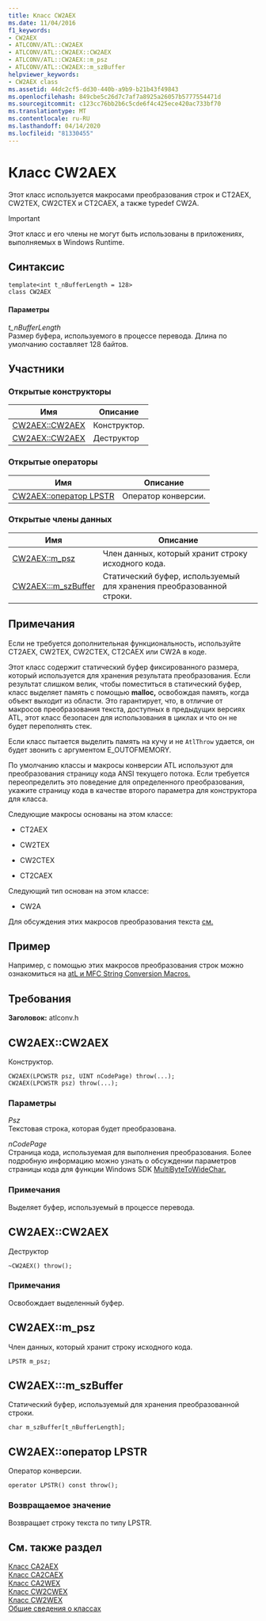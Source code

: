 ```yaml
---
title: Класс CW2AEX
ms.date: 11/04/2016
f1_keywords:
- CW2AEX
- ATLCONV/ATL::CW2AEX
- ATLCONV/ATL::CW2AEX::CW2AEX
- ATLCONV/ATL::CW2AEX::m_psz
- ATLCONV/ATL::CW2AEX::m_szBuffer
helpviewer_keywords:
- CW2AEX class
ms.assetid: 44dc2cf5-dd30-440b-a9b9-b21b43f49843
ms.openlocfilehash: 849cbe5c26d7c7af7a8925a26057b5777554471d
ms.sourcegitcommit: c123cc76bb2b6c5cde6f4c425ece420ac733bf70
ms.translationtype: MT
ms.contentlocale: ru-RU
ms.lasthandoff: 04/14/2020
ms.locfileid: "81330455"
---
```

# <a name="cw2aex-class"></a>Класс CW2AEX

Этот класс используется макросами преобразования строк и CT2AEX, CW2TEX, CW2CTEX и CT2CAEX, а также typedef CW2A.

> [!IMPORTANT]
> Этот класс и его члены не могут быть использованы в приложениях, выполняемых в Windows Runtime.

## <a name="syntax"></a>Синтаксис

```
template<int t_nBufferLength = 128>
class CW2AEX
```

#### <a name="parameters"></a>Параметры

*t_nBufferLength*<br/>
Размер буфера, используемого в процессе перевода. Длина по умолчанию составляет 128 байтов.

## <a name="members"></a>Участники

### <a name="public-constructors"></a>Открытые конструкторы

|Имя|Описание|
|----------|-----------------|
|[CW2AEX::CW2AEX](#cw2aex)|Конструктор.|
|[CW2AEX::CW2AEX](#dtor)|Деструктор|

### <a name="public-operators"></a>Открытые операторы

|Имя|Описание|
|----------|-----------------|
|[CW2AEX::оператор LPSTR](#operator_lpstr)|Оператор конверсии.|

### <a name="public-data-members"></a>Открытые члены данных

|Имя|Описание|
|----------|-----------------|
|[CW2AEX::m_psz](#m_psz)|Член данных, который хранит строку исходного кода.|
|[CW2AEX:::m_szBuffer](#m_szbuffer)|Статический буфер, используемый для хранения преобразованной строки.|

## <a name="remarks"></a>Примечания

Если не требуется дополнительная функциональность, используйте CT2AEX, CW2TEX, CW2CTEX, CT2CAEX или CW2A в коде.

Этот класс содержит статический буфер фиксированного размера, который используется для хранения результата преобразования. Если результат слишком велик, чтобы поместиться в статический буфер, класс выделяет память с помощью **malloc,** освобождая память, когда объект выходит из области. Это гарантирует, что, в отличие от макросов преобразования текста, доступных в предыдущих версиях ATL, этот класс безопасен для использования в циклах и что он не будет переполнять стек.

Если класс пытается выделить память на кучу и не `AtlThrow` удается, он будет звонить с аргументом E_OUTOFMEMORY.

По умолчанию классы и макросы конверсии ATL используют для преобразования страницу кода ANSI текущего потока. Если требуется переопределить это поведение для определенного преобразования, укажите страницу кода в качестве второго параметра для конструктора для класса.

Следующие макросы основаны на этом классе:

- CT2AEX

- CW2TEX

- CW2CTEX

- CT2CAEX

Следующий тип основан на этом классе:

- CW2A

Для обсуждения этих макросов преобразования текста [см.](string-conversion-macros.md)

## <a name="example"></a>Пример

Например, с помощью этих макросов преобразования строк можно ознакомиться на [atL и MFC String Conversion Macros.](string-conversion-macros.md)

## <a name="requirements"></a>Требования

**Заголовок:** atlconv.h

## <a name="cw2aexcw2aex"></a><a name="cw2aex"></a>CW2AEX::CW2AEX

Конструктор.

```
CW2AEX(LPCWSTR psz, UINT nCodePage) throw(...);
CW2AEX(LPCWSTR psz) throw(...);
```

### <a name="parameters"></a>Параметры

*Psz*<br/>
Текстовая строка, которая будет преобразована.

*nCodePage*<br/>
Страница кода, используемая для выполнения преобразования. Более подробную информацию можно узнать о обсуждении параметров страницы кода для функции Windows SDK [MultiByteToWideChar.](/windows/win32/api/stringapiset/nf-stringapiset-multibytetowidechar)

### <a name="remarks"></a>Примечания

Выделяет буфер, используемый в процессе перевода.

## <a name="cw2aexcw2aex"></a><a name="dtor"></a>CW2AEX::CW2AEX

Деструктор

```
~CW2AEX() throw();
```

### <a name="remarks"></a>Примечания

Освобождает выделенный буфер.

## <a name="cw2aexm_psz"></a><a name="m_psz"></a>CW2AEX::m_psz

Член данных, который хранит строку исходного кода.

```
LPSTR m_psz;
```

## <a name="cw2aexm_szbuffer"></a><a name="m_szbuffer"></a>CW2AEX:::m_szBuffer

Статический буфер, используемый для хранения преобразованной строки.

```
char m_szBuffer[t_nBufferLength];
```

## <a name="cw2aexoperator-lpstr"></a><a name="operator_lpstr"></a>CW2AEX::оператор LPSTR

Оператор конверсии.

```
operator LPSTR() const throw();
```

### <a name="return-value"></a>Возвращаемое значение

Возвращает строку текста по типу LPSTR.

## <a name="see-also"></a>См. также раздел

[Класс CA2AEX](../../atl/reference/ca2aex-class.md)<br/>
[Класс CA2CAEX](../../atl/reference/ca2caex-class.md)<br/>
[Класс CA2WEX](../../atl/reference/ca2wex-class.md)<br/>
[Класс CW2CWEX](../../atl/reference/cw2cwex-class.md)<br/>
[Класс CW2WEX](../../atl/reference/cw2wex-class.md)<br/>
[Общие сведения о классах](../../atl/atl-class-overview.md)
